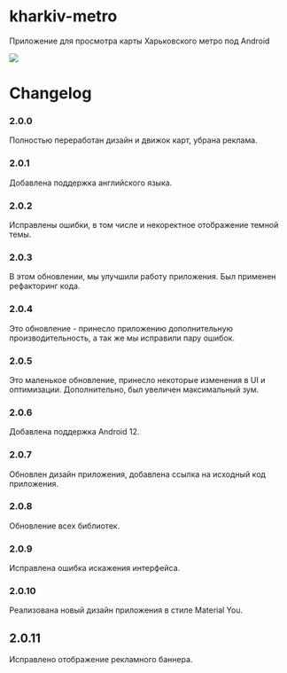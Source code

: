 # kharkiv-metro
 Приложение для просмотра карты Харьковского метро под Android

<a href="https://play.google.com/store/apps/details?id=unicon.metro.kharkiv">
	<img src="https://lh3.googleusercontent.com/cjsqrWQKJQp9RFO7-hJ9AfpKzbUb_Y84vXfjlP0iRHBvladwAfXih984olktDhPnFqyZ0nu9A5jvFwOEQPXzv7hr3ce3QVsLN8kQ2Ao=s0"></img>
</a>

# Changelog
### 2.0.0
Полностью переработан дизайн и движок карт, убрана реклама.

### 2.0.1
Добавлена поддержка английского языка.

### 2.0.2
Исправлены ошибки, в том числе и некоректное отображение темной темы.

### 2.0.3
В этом обновлении, мы улучшили работу приложения. Был применен рефакторинг кода.

### 2.0.4
Это обновление - принесло приложению дополнительную производительность, а так же мы исправили пару ошибок.

### 2.0.5
Это маленькое обновление, принесло некоторые изменения в UI и оптимизации. Дополнительно, был увеличен максимальный зум.

### 2.0.6
Добавлена поддержка Android 12.

### 2.0.7
Обновлен дизайн приложения, добавлена ссылка на исходный код приложения.

### 2.0.8
Обновление всех библиотек.

### 2.0.9
Исправлена ошибка искажения интерфейса.

### 2.0.10
Реализована новый дизайн приложения в стиле Material You.

## 2.0.11
Исправлено отображение рекламного баннера.